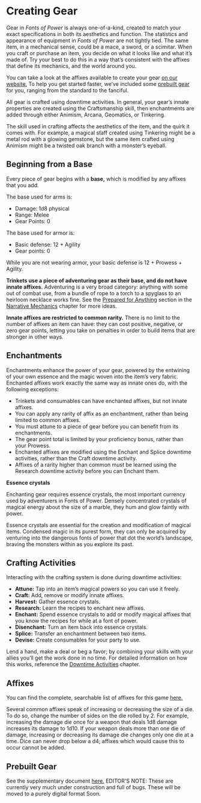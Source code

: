 # Creating Gear
Gear in *Fonts of Power* is always one-of-a-kind, created to match your exact specifications in both its aesthetics and function. The statistics and appearance of equipment in *Fonts of Power* are not tightly tied. The same item, in a mechanical sense, could be a mace, a sword, or a scimitar. When you craft or purchase an item, you decide on what it looks like and what it’s made of. Try your best to do this in a way that’s consistent with the affixes that define its mechanics, and the world around you.

You can take a look at the affixes available to create your gear [on our website.](https://data.fontsofpower.com/affixes) To help you get started faster, we’ve included some [prebuilt gear](https://docs.google.com/document/d/1q8qNZ45ASF8R-W_Zg_Sw6TnDlidb-4T5y93zmADEJME/edit) for you, ranging from the standard to the fanciful.

All gear is crafted using downtime activities. In general, your gear’s innate properties are created using the Craftsmanship skill, then enchantments are added through either Animism, Arcana, Geomatics, or Tinkering. 

The skill used in crafting affects the aesthetics of the item, and the quirk it comes with. For example, a magical staff created using Tinkering might be a metal rod with a glowing gemstone, but the same item crafted using Animism might be a twisted oak branch with a monster’s eyeball.

## Beginning from a Base
Every piece of gear begins with a **base,** which is modified by any affixes that you add. 

The base used for arms is:
 * Damage: 1d8 physical
 * Range: Melee
 * Gear Points: 0

The base used for armor is:
 * Basic defense: 12 + Agility
 * Gear points: 0

While you are not wearing armor, your basic defense is 12 + Prowess + Agility. 

**Trinkets use a piece of adventuring gear as their base, and do not have innate affixes.** Adventuring is a very broad category: anything with some out of combat use, from a bundle of rope to a torch to a spyglass to an heirloom necklace works fine. See the [Prepared for Anything](rules/narrative-mechanics/prepared-for-anything.md) section in the [Narrative Mechanics](rules/narrative-mechanics/) chapter for more ideas.

**Innate affixes are restricted to common rarity.** There is no limit to the number of affixes an item can have: they can cost positive, negative, or zero gear points, letting you take on penalties in order to build items that are stronger in other ways.

## Enchantments
Enchantments enhance the power of your gear, powered by the entwining of your own essence and the magic woven into the item’s very fabric. Enchanted affixes work exactly the same way as innate ones do, with the following exceptions:
* Trinkets and consumables can have enchanted affixes, but not innate affixes.
* You can apply any rarity of affix as an enchantment, rather than being limited to common affixes.
* You must attune to a piece of gear before you can benefit from its enchantments.
* The gear point total is limited by your proficiency bonus, rather than your Prowess.
* Enchanted affixes are modified using the Enchant and Splice downtime activities, rather than the Craft downtime activity.
* Affixes of a rarity higher than common must be learned using the Research downtime activity before you can Enchant them.

<div class="infobox">

**Essence crystals**

Enchanting gear requires essence crystals, the most important currency used by adventurers in Fonts of Power. Densely concentrated crystals of magical energy about the size of a marble, they hum and glow faintly with power. 

Essence crystals are essential for the creation and modification of magical items. Condensed magic in its purest form, they can only be acquired by venturing into the dangerous fonts of power that dot the world’s landscape, braving the monsters within as you explore its past.

</div>

## Crafting Activities
Interacting with the crafting system is done during downtime activities:
* **Attune:** Tap into an item’s magical powers so you can use it freely.
* **Craft:** Add, remove or modify innate affixes.
* **Harvest:** Gather essence crystals.
* **Research:** Learn the recipes to enchant new affixes.
* **Enchant:** Spend essence crystals to add or modify magical affixes that you know the recipes for while at a font of power.
* **Disenchant:** Turn an item back into essence crystals.
* **Splice:** Transfer an enchantment between two items.
* **Devise:** Create consumables for your party to use.

Lend a hand, make a deal or beg a favor; by combining your skills with your allies you’ll get the work done in no time. For detailed information on how this works, reference the [Downtime Activities](rules/downtime-activities.md) chapter.

## Affixes
You can find the complete, searchable list of affixes for this game [here.](https://data.fontsofpower.com/affixes)

Several common affixes speak of increasing or decreasing the size of a die. To do so, change the number of sides on the die rolled by 2. For example, increasing the damage die once for a weapon that deals 1d8 damage increases its damage to 1d10. If your weapon deals more than one die of damage, increasing or decreasing its damage die changes only one die at a time. Dice can never drop below a d4; affixes which would cause this to occur cannot be added.

## Prebuilt Gear
See the supplementary document [here.](https://docs.google.com/document/d/1q8qNZ45ASF8R-W_Zg_Sw6TnDlidb-4T5y93zmADEJME/edit) EDITOR'S NOTE: These are currently  very much under construction and full of bugs. These will be moved to a purely digital format Soon.

